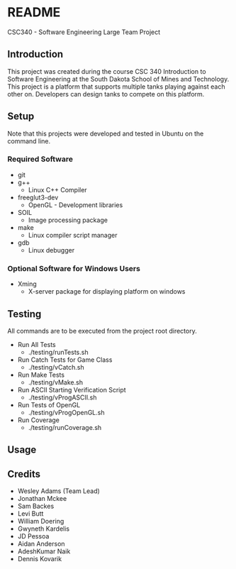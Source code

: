 # README

CSC340 - Software Engineering Large Team Project

## Introduction
This project was created during the course CSC 340 Introduction to Software Engineering at the South Dakota School of Mines and Technology. This project is a platform that supports multiple tanks playing against each other on. Developers can design tanks to compete on this platform. 

## Setup
Note that this projects were developed and tested in Ubuntu on the command line.

### Required Software
* git
* g++
   * Linux C++ Compiler 
* freeglut3-dev
   * OpenGL - Development libraries
* SOIL
   * Image processing package
* make
   * Linux compiler script manager
* gdb
   * Linux debugger

### Optional Software for Windows Users
* Xming
   * X-server package for displaying platform on windows

## Testing
All commands are to be executed from the project root directory.
* Run All Tests
  * ./testing/runTests.sh
* Run Catch Tests for Game Class
  * ./testing/vCatch.sh
* Run Make Tests
  * ./testing/vMake.sh
* Run ASCII Starting Verification Script
  * ./testing/vProgASCII.sh
* Run Tests of OpenGL
  * ./testing/vProgOpenGL.sh
* Run Coverage
  * ./testing/runCoverage.sh

## Usage

## Credits
* Wesley Adams (Team Lead)
* Jonathan Mckee
* Sam Backes
* Levi Butt
* William Doering
* Gwyneth Kardelis
* JD Pessoa
* Aidan Anderson
* AdeshKumar Naik
* Dennis Kovarik
